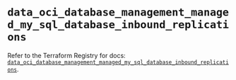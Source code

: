 # `data_oci_database_management_managed_my_sql_database_inbound_replications`

Refer to the Terraform Registry for docs: [`data_oci_database_management_managed_my_sql_database_inbound_replications`](https://registry.terraform.io/providers/hashicorp/oci/7.19.0/docs/data-sources/database_management_managed_my_sql_database_inbound_replications).
